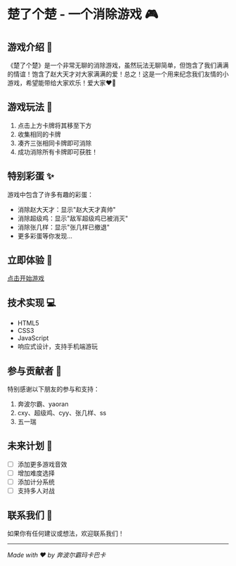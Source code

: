 # 楚了个楚 - 一个消除游戏 🎮

## 游戏介绍 🌟

《楚了个楚》是一个非常无聊的消除游戏，虽然玩法无聊简单，但饱含了我们满满的情谊！饱含了赵大天才对大家满满的爱！总之！这是一个用来纪念我们友情的小游戏，希望能带给大家欢乐！爱大家❤️💋

## 游戏玩法 🎯

1. 点击上方卡牌将其移至下方
2. 收集相同的卡牌
3. 凑齐三张相同卡牌即可消除
4. 成功消除所有卡牌即可获胜！

## 特别彩蛋 ✨

游戏中包含了许多有趣的彩蛋：
- 消除赵大天才：显示"赵大天才真帅"
- 消除超级鸡：显示"敌军超级鸡已被消灭"
- 消除张几样：显示"张几样已撤退"
- 更多彩蛋等你发现...

## 立即体验 🚀

[点击开始游戏](https://11benboerba.github.io/gamelink.html)

## 技术实现 💻

- HTML5
- CSS3
- JavaScript
- 响应式设计，支持手机端游玩

## 参与贡献者 👥

特别感谢以下朋友的参与和支持：
1. 奔波尔霸、yaoran
2. cxy、超级鸡、cyy、张几样、ss
3. 五一瑞

## 未来计划 🎯

- [ ] 添加更多游戏音效
- [ ] 增加难度选择
- [ ] 添加计分系统
- [ ] 支持多人对战

## 联系我们 📮

如果你有任何建议或想法，欢迎联系我们！

---
*Made with ❤️ by 奔波尔霸玛卡巴卡* 
